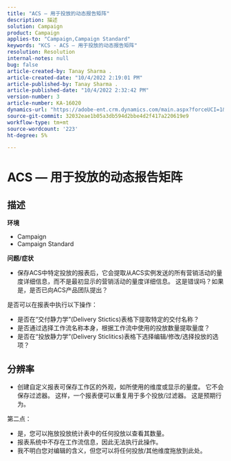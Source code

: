 ```yaml
---
title: "ACS — 用于投放的动态报告矩阵"
description: 描述
solution: Campaign
product: Campaign
applies-to: "Campaign,Campaign Standard"
keywords: "KCS - ACS — 用于投放的动态报告矩阵"
resolution: Resolution
internal-notes: null
bug: false
article-created-by: Tanay Sharma .
article-created-date: "10/4/2022 2:19:01 PM"
article-published-by: Tanay Sharma .
article-published-date: "10/4/2022 2:32:42 PM"
version-number: 3
article-number: KA-16020
dynamics-url: "https://adobe-ent.crm.dynamics.com/main.aspx?forceUCI=1&pagetype=entityrecord&etn=knowledgearticle&id=4296257c-ef43-ed11-bba2-0022480868ff"
source-git-commit: 32032eae1b05a3db594d2bbe4d2f417a220619e9
workflow-type: tm+mt
source-wordcount: '223'
ht-degree: 5%

---
```


# ACS — 用于投放的动态报告矩阵

## 描述

<b>环境</b>
- Campaign
- Campaign Standard




<b>问题/症状</b>

- 保存ACS中特定投放的报表后，它会提取从ACS实例发送的所有营销活动的量度详细信息，而不是最初显示的营销活动的量度详细信息。 这是错误吗？如果是，是否已向ACS产品团队提出？


是否可以在报表中执行以下操作：

- 是否在“交付静力学”(Delivery Stictics)表格下提取特定的交付名称？
- 是否通过选择工作流名称本身，根据工作流中使用的投放数量提取量度？
- 是否在“投放静力学”(Delivery Sticlitics)表格下选择编辑/修改/选择投放的选项？





## 分辨率


- 创建自定义报表可保存工作区的外观，如所使用的维度或显示的量度。 它不会保存过滤器。 这样，一个报表便可以重复用于多个投放/过滤器。 这是预期行为。


第二点：



- 是，您可以拖放投放统计表中的任何投放以查看其数量。
- 报表系统中不存在工作流信息，因此无法执行此操作。
- 我不明白您对编辑的含义，但您可以将任何投放/其他维度拖放到此处。

